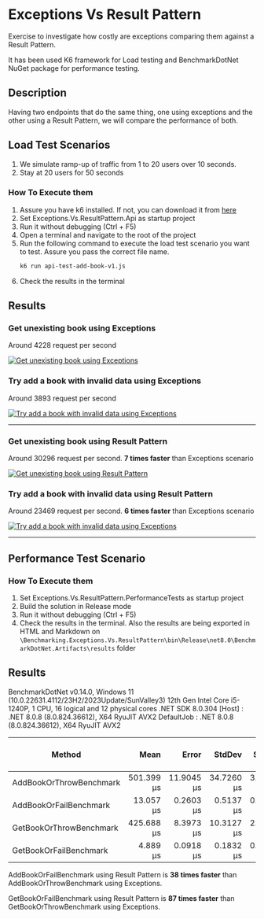 # Exceptions Vs Result Pattern

Exercise to investigate how costly are exceptions comparing them against a Result Pattern.

It has been used K6 framework for Load testing and BenchmarkDotNet NuGet package for performance testing.

## Description

Having two endpoints that do the same thing, one using exceptions and the other using a Result Pattern, we will compare the performance of both.

## Load Test Scenarios

1. We simulate ramp-up of traffic from 1 to 20 users over 10 seconds.
2. Stay at 20 users for 50 seconds 


### How To Execute them

1. Assure you have k6 installed. If not, you can download it from [here](https://k6.io/docs/getting-started/installation/)
2. Set Exceptions.Vs.ResultPattern.Api as startup project
3. Run it without debugging (Ctrl + F5)
4. Open a terminal and navigate to the root of the project
5. Run the following command to execute the load test scenario you want to test. Assure you pass the correct file name.
	```bash
	k6 run api-test-add-book-v1.js
	```
6. Check the results in the terminal

## Results

### Get unexisting book using Exceptions

Around 4228 request per second

[![Get unexisting book using Exceptions](./apì-test-get-book-v1-results.png)](./apì-test-get-book-v1-results.png)

### Try add a book with invalid data using Exceptions

Around 3893 request per second

[![Try add a book with invalid data using Exceptions](./apì-test-add-book-v1-results.png)](./apì-test-add-book-v1-results.png)

---

### Get unexisting book using Result Pattern

Around 30296 request per second. **7 times faster** than Exceptions scenario

[![Get unexisting book using Result Pattern](./apì-test-get-book-v2-results.png)](./apì-test-get-book-v2-results.png)


### Try add a book with invalid data using Result Pattern

Around 23469 request per second. **6 times faster** than Exceptions scenario

[![Try add a book with invalid data using Exceptions](./apì-test-add-book-v2-results.png)](./apì-test-add-book-v2-results.png)

---

## Performance Test Scenario

### How To Execute them

1. Set Exceptions.Vs.ResultPattern.PerformanceTests as startup project
2. Build the solution in Release mode
3. Run it without debugging (Ctrl + F5)
4. Check the results in the terminal. Also the results are being exported in HTML and Markdown on ```\Benchmarking.Exceptions.Vs.ResultPattern\bin\Release\net8.0\BenchmarkDotNet.Artifacts\results``` folder



## Results

BenchmarkDotNet v0.14.0, Windows 11 (10.0.22631.4112/23H2/2023Update/SunValley3)
12th Gen Intel Core i5-1240P, 1 CPU, 16 logical and 12 physical cores
.NET SDK 8.0.304
  [Host]     : .NET 8.0.8 (8.0.824.36612), X64 RyuJIT AVX2
  DefaultJob : .NET 8.0.8 (8.0.824.36612), X64 RyuJIT AVX2


 Method                  | Mean       | Error      | StdDev     | StdErr    | Min        | Q1         | Median     | Q3         | Max        | Op/s      | Gen0   | Exceptions | Completed Work Items | Lock Contentions | Allocated |
------------------------ |-----------:|-----------:|-----------:|----------:|-----------:|-----------:|-----------:|-----------:|-----------:|----------:|-------:|-----------:|---------------------:|-----------------:|----------:|
 AddBookOrThrowBenchmark | 501.399 μs | 11.9045 μs | 34.7260 μs | 3.5079 μs | 432.779 μs | 477.070 μs | 493.169 μs | 523.111 μs | 586.209 μs |   1,994.4 | 6.8359 |   100.0000 |                    - |                - |  42.97 KB |
 AddBookOrFailBenchmark  |  13.057 μs |  0.2603 μs |  0.5137 μs | 0.0742 μs |  11.850 μs |  12.688 μs |  13.016 μs |  13.378 μs |  14.353 μs |  76,588.3 | 7.9041 |          - |                    - |                - |  48.44 KB |
 GetBookOrThrowBenchmark | 425.688 μs |  8.3973 μs | 10.3127 μs | 2.1987 μs | 409.043 μs | 416.912 μs | 426.451 μs | 432.276 μs | 441.762 μs |   2,349.1 | 6.8359 |   100.0000 |                    - |                - |  43.75 KB |
 GetBookOrFailBenchmark  |   4.889 μs |  0.0918 μs |  0.1832 μs | 0.0262 μs |   4.497 μs |   4.765 μs |   4.871 μs |   4.971 μs |   5.317 μs | 204,528.6 | 3.1815 |          - |                    - |                - |  19.53 KB |


 AddBookOrFailBenchmark using Result Pattern is **38 times faster** than AddBookOrThrowBenchmark using Exceptions.

 GetBookOrFailBenchmark using Result Pattern is **87 times faster** than GetBookOrThrowBenchmark using Exceptions.
